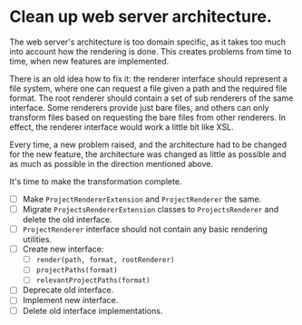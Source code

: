 # Clean up web server architecture.
The web server's architecture is too domain specific,
as it takes too much into account how the rendering is done.
This creates problems from time to time, when new features are implemented.

There is an old idea how to fix it:
the renderer interface should represent a file system,
where one can request a file given a path and the required file format. The root renderer should contain a set of sub renderers of the same interface. Some renderers provide just bare files, and others can only transform files based on requesting the bare files from other renderers.
In effect, the renderer interface would work a little bit like XSL.

Every time, a new problem raised, and the architecture had to be changed for the new feature, the architecture was changed as little as possible and as much as possible in the direction mentioned above.

It's time to make the transformation complete.
* [ ] Make `ProjectRendererExtension` and `ProjectRenderer` the same.
* [ ] Migrate `ProjectsRendererExtension` classes to `ProjectsRenderer` and delete the old interface.
* [ ] `ProjectRenderer` interface should not contain any basic rendering utilities.
* [ ] Create new interface:
    * [ ] `render(path, format, rootRenderer)`
    * [ ] `projectPaths(format)`
    * [ ] `relevantProjectPaths(format)`
* [ ] Deprecate old interface.
* [ ] Implement new interface.
* [ ] Delete old interface implementations.